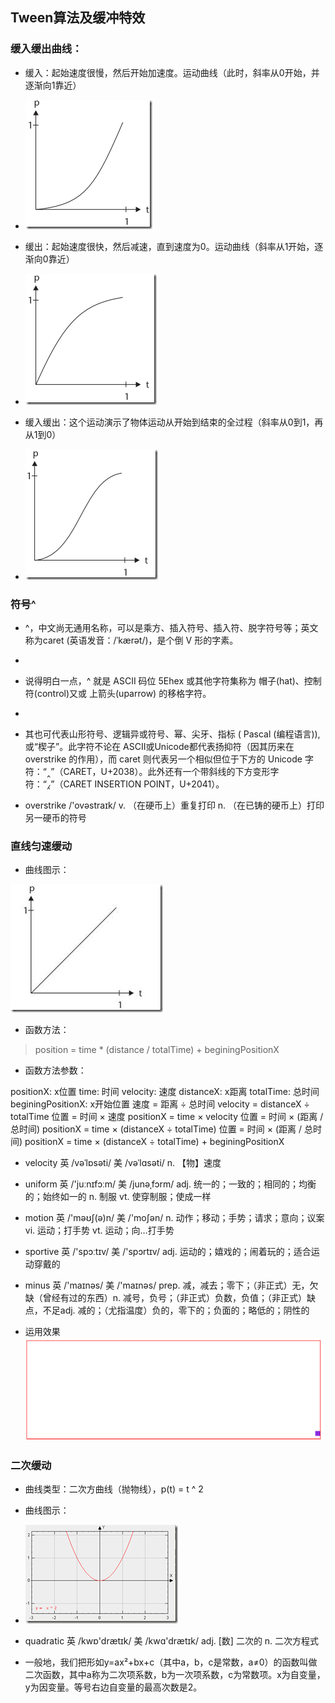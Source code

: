 ## Tween算法及缓冲特效

### 缓入缓出曲线：

* 缓入：起始速度很慢，然后开始加速度。运动曲线（此时，斜率从0开始，并逐渐向1靠近）
* <img src='img/easeIn.png' />

* 缓出：起始速度很快，然后减速，直到速度为0。运动曲线（斜率从1开始，逐渐向0靠近）
* <img src='img/easeOut.png' />

* 缓入缓出：这个运动演示了物体运动从开始到结束的全过程（斜率从0到1，再从1到0）
*  <img src='img/easeInOut.png' />

### 符号^
* ^，中文尚无通用名称，可以是乘方、插入符号、插入符、脱字符号等；英文称为caret (英语发音：/ˈkærət/)，是个倒 V 形的字素。
* 
* 说得明白一点，^ 就是 ASCII 码位 5Ehex 或其他字符集称为 帽子(hat)、控制符(control)又或 上箭头(uparrow) 的移格字符。
* 
* 其也可代表山形符号、逻辑异或符号、幂、尖牙、指标 ( Pascal (编程语言)), 或“楔子”。此字符不论在 ASCII或Unicode都代表扬抑符（因其历来在 overstrike 的作用），而 caret 则代表另一个相似但位于下方的 Unicode 字符：“‸”（CARET，U+2038）。此外还有一个带斜线的下方变形字符：“⁁”（CARET INSERTION POINT，U+2041）。

* overstrike /'ovəstraɪk/ v. （在硬币上）重复打印 n. （在已铸的硬币上）打印另一硬币的符号

### 直线匀速缓动

* 曲线图示：
<img src='img/uniformMotion.jpg' />

* 函数方法：
> position = time * (distance / totalTime) + beginingPositionX
> 
* 函数方法参数：
> 
positionX: x位置
time: 时间
velocity: 速度
distanceX: x距离
totalTime: 总时间
beginingPositionX: x开始位置
速度 = 距离 ÷ 总时间 velocity = distanceX ÷ totalTime
位置 = 时间 × 速度 positionX = time × velocity
位置 = 时间 × (距离 / 总时间) positionX = time × (distanceX ÷ totalTime)
位置 = 时间 × (距离 / 总时间) positionX = time × (distanceX ÷ totalTime) + beginingPositionX

* velocity 英 /vəˈlɒsəti/  美 /vəˈlɑsəti/  n. 【物】速度
* uniform 英 /'juːnɪfɔːm/  美 /junəˌfɔrm/ adj. 统一的；一致的；相同的；均衡的；始终如一的 n. 制服 vt. 使穿制服；使成一样
* motion 英 /'məʊʃ(ə)n/  美 /'moʃən/ n. 动作；移动；手势；请求；意向；议案 vi. 运动；打手势 vt. 运动；向…打手势
* sportive 英 /'spɔːtɪv/  美 /'spɔrtɪv/ adj. 运动的；嬉戏的；闹着玩的；适合运动穿戴的
* minus 英 /'maɪnəs/  美 /'maɪnəs/ prep. 减，减去；零下；（非正式）无，欠缺（曾经有过的东西）n. 减号，负号；（非正式）负数，负值；（非正式）缺点，不足adj. 减的；（尤指温度）负的，零下的；负面的；略低的；阴性的

* 运用效果 <img src='img/uniformMotion.gif' />


### 二次缓动

* 曲线类型：二次方曲线（抛物线），p(t) = t ^ 2
* 曲线图示：
* <img src='img/quadraticCurve.png' />
* quadratic 英 /kwɒ'drætɪk/  美 /kwɑ'drætɪk/ adj. [数] 二次的 n. 二次方程式

* 一般地，我们把形如y=ax²+bx+c（其中a，b，c是常数，a≠0）的函数叫做二次函数，其中a称为二次项系数，b为一次项系数，c为常数项。x为自变量，y为因变量。等号右边自变量的最高次数是2。

